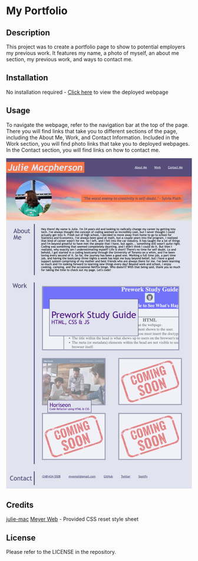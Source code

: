 # My Portfolio

## Description

This project was to create a portfolio page to show to potential employers my previous work. It features my name, a photo of myself, an about me section, my previous work, and ways to contact me.

## Installation

No installation required - [Click here](https://julie-mac.github.io/my-portfolio/) to view the deployed webpage

## Usage

To navigate the webpage, refer to the navigation bar at the top of the page. There you will find links that take you to different sections of the page, including the About Me, Work, and Contact Information. Included in the Work section, you will find photo links that take you to deployed webpages. In the Contact section, you will find links on how to contact me.

![My Portfolio Screenshot](assets/images/portfolio-screenshot.png)

## Credits

[julie-mac](https://github.com/julie-mac)
[Meyer Web](https://meyerweb.com/eric/tools/css/reset/) - Provided CSS reset style sheet

## License

Please refer to the LICENSE in the repository.